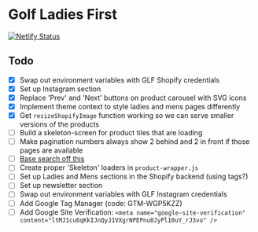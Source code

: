 # Golf Ladies First

[![Netlify Status](https://api.netlify.com/api/v1/badges/9efc1df7-0e1d-405a-810f-e2e5a527aa7c/deploy-status)](https://app.netlify.com/sites/golfladiesfirst/deploys)

## Todo

- [x] Swap out environment variables with GLF Shopify credentials
- [x] Set up Instagram section
- [x] Replace 'Prev' and 'Next' buttons on product carousel with SVG icons
- [x] Implement theme context to style ladies and mens pages differently
- [x] Get `resizeShopifyImage` function working so we can serve smaller versions of the products
- [ ] Build a skeleton-screen for product tiles that are loading
- [ ] Make pagination numbers always show 2 behind and 2 in front if those pages are available
- [ ] [Base search off this](https://github.com/PHironaka/gatsby-shopify-starter-opinionated)
- [ ] Create proper 'Skeleton' loaders in `product-wrapper.js`
- [ ] Set up Ladies and Mens sections in the Shopify backend (using tags?)
- [ ] Set up newsletter section
- [ ] Swap out environment variables with GLF Instagram credentials
- [ ] Add Google Tag Manager (code: GTM-WGP5KZZ)
- [ ] Add Google Site Verification: `<meta name="google-site-verification" content="ltMJ1cu6qKkIJnQyJ1VXgrNPEPnu0JyPl10uY_rJ3vo" />`
